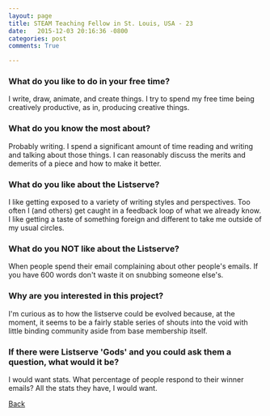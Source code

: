 ```yaml
---
layout: page
title: STEAM Teaching Fellow in St. Louis, USA - 23
date:   2015-12-03 20:16:36 -0800
categories: post
comments: True

---
```


### What do you like to do in your free time?
<p>I write, draw, animate, and create things. I try to spend my free time being creatively productive, as in, producing creative things.</p>

### What do you know the most about?
<p>Probably writing. I spend a significant amount of time reading and writing and talking about those things. I can reasonably discuss the merits and demerits of a piece and how to make it better.</p>

### What do you like about the Listserve?
<p>I like getting exposed to a variety of writing styles and perspectives. Too often I (and others) get caught in a feedback loop of what we already know. I like getting a taste of something foreign and different to take me outside of my usual circles.</p>

### What do you NOT like about the Listserve?
<p>When people spend their email complaining about other people's emails. If you have 600 words don't waste it on snubbing someone else's.</p>

### Why are you interested in this project?
<p>I'm curious as to how the listserve could be evolved because, at the moment, it seems to be a fairly stable series of shouts into the void with little binding community aside from base membership itself.</p>

### If there were Listserve 'Gods' and you could ask them a question, what would it be?
<p>I would want stats. What percentage of people respond to their winner emails? All the stats they have, I would want.</p>

[Back][1]

[1]: /responders/all